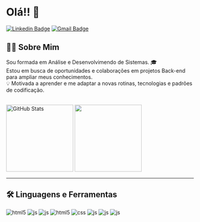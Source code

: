 # Olá!!  👋

[![Linkedin Badge](https://img.shields.io/badge/-brunavasconceloss-blue?style=flat&logo=Linkedin&logoColor=white&link=https://www.linkedin.com/in/brunavasconceloss/)](https://www.linkedin.com/in/brunavasconceloss/)
[![Gmail Badge](https://img.shields.io/badge/-vasconcelosbruna19-c14438?style=flat&logo=Gmail&logoColor=white&link=mailto:vasconcelosbruna19@gmail.com)](mailto:vasconcelosbruna19@gmail.com)


##  👨‍💻 Sobre Mim

Sou formada em Análise e Desenvolvimendo de Sistemas. 🎓  
Estou em busca de oportunidades e colaborações em projetos Back-end para ampliar meus conhecimentos. </br>
💡 Motivada a aprender e me adaptar a novas rotinas, tecnologias e padrões de codificação.

 </br><img height="180em" src="https://github-readme-stats.vercel.app/api?username=brunavasconceloss&amp;show_icons=true" alt="GitHub Stats">
   <img height="180em" src="https://github-readme-stats.vercel.app/api/top-langs/?username=brunavasconceloss&layout=compact&langs_count=7"/>



***
    
##  🛠️ Linguagens e Ferramentas

<div style="display: inline_block">
  <img align="center" alt="html5" src="https://img.shields.io/badge/PHP-777BB4?style=for-the-badge&logo=php&logoColor=white" />
  <img align="center" alt="js" src="https://img.shields.io/badge/Laravel-FF2D20?style=for-the-badge&logo=laravel&logoColor=white" />  
  <img align="center" alt="js" src="https://img.shields.io/badge/Bootstrap-563D7C?style=for-the-badge&logo=bootstrap&logoColor=white" />  
  <img align="center" alt="html5" src="https://img.shields.io/badge/HTML5-E34F26?style=for-the-badge&logo=html5&logoColor=white" />
  <img align="center" alt="css" src="https://img.shields.io/badge/CSS3-1572B6?style=for-the-badge&logo=css3&logoColor=white" />
  <img align="center" alt="js" src="https://img.shields.io/badge/JavaScript-F7DF1E?style=for-the-badge&logo=javascript&logoColor=black" />
  <img align="center" alt="js" src="https://img.shields.io/badge/MySQL-00000F?style=for-the-badge&logo=mysql&logoColor=white" />  
  <img align="center" alt="js" src="https://img.shields.io/badge/Java-ED8B00?style=for-the-badge&logo=openjdk&logoColor=white" />  
</div><br/>



